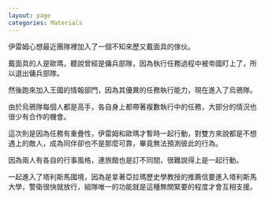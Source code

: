```yaml
---
layout: page
categories: Materials
---
```


伊雷姆心想最近團隊裡加入了一個不知來歷又戴面具的傢伙。  

戴面具的人是歐瑪，聽說曾經是傭兵部隊，因為執行任務過程中被帝國盯上了，所以退出傭兵部隊。  

然後跑來加入王國的情報部門，因為其優異的任務執行能力，現在進入了烏鴉隊。  

由於烏鴉隊每個人都是高手，各自身上都帶著複數執行中的任務，大部分的情況也很少有合作的機會。  

這次則是因為任務有重疊性，伊雷姆和歐瑪才暫時一起行動，對雙方來說都是不想遇上的敵人，成為同伴卻也不是那麼可靠，畢竟無法預測彼此的行為。  

因為兩人有各自的行事風格，連旅館也是訂不同間，很難說得上是一起行動。  

一起進入了塔利斯馬國境，因為是拿著亞拉瑪歷史學教授的推薦信要進入塔利斯馬大學，警衛很快就放行，組隊唯一的功能就是這種無關緊要的程度才會互相支援。  
